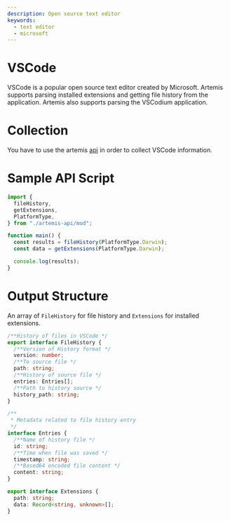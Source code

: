 ```yaml
---
description: Open source text editor
keywords:
  - text editor
  - microsoft
---
```


# VSCode

VSCode is a popular open source text editor created by Microsoft. Artemis
supports parsing installed extensions and getting file history from the
application. Artemis also supports parsing the VSCodium application.

# Collection

You have to use the artemis [api](../../API/overview.md) in order to collect
VSCode information.

# Sample API Script

```typescript
import {
  fileHistory,
  getExtensions,
  PlatformType,
} from "./artemis-api/mod";

function main() {
  const results = fileHistory(PlatformType.Darwin);
  const data = getExtensions(PlatformType.Darwin);

  console.log(results);
}
```

# Output Structure

An array of `FileHistory` for file history and `Extensions` for installed
extensions.

```typescript
/**History of files in VSCode */
export interface FileHistory {
  /**Version of History format */
  version: number;
  /**To source file */
  path: string;
  /**History of source file */
  entries: Entries[];
  /**Path to history source */
  history_path: string;
}

/**
 * Metadata related to file history entry
 */
interface Entries {
  /**Name of history file */
  id: string;
  /**Time when file was saved */
  timestamp: string;
  /**Based64 encoded file content */
  content: string;
}

export interface Extensions {
  path: string;
  data: Record<string, unknown>[];
}
```
